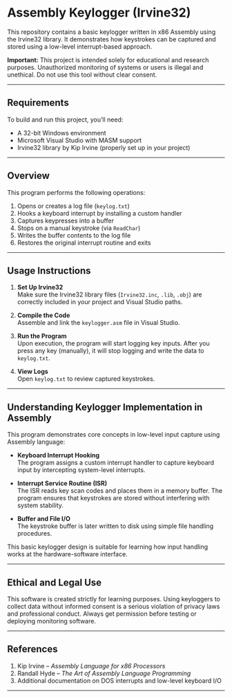 # Assembly Keylogger (Irvine32)

This repository contains a basic keylogger written in x86 Assembly using the Irvine32 library. It demonstrates how keystrokes can be captured and stored using a low-level interrupt-based approach.

**Important:** This project is intended solely for educational and research purposes. Unauthorized monitoring of systems or users is illegal and unethical. Do not use this tool without clear consent.

---
## Requirements

To build and run this project, you’ll need:

- A 32-bit Windows environment
- Microsoft Visual Studio with MASM support
- Irvine32 library by Kip Irvine (properly set up in your project)

---

## Overview

This program performs the following operations:

1. Opens or creates a log file (`keylog.txt`)
2. Hooks a keyboard interrupt by installing a custom handler
3. Captures keypresses into a buffer
4. Stops on a manual keystroke (via `ReadChar`)
5. Writes the buffer contents to the log file
6. Restores the original interrupt routine and exits

---

## Usage Instructions

1. **Set Up Irvine32**  
   Make sure the Irvine32 library files (`Irvine32.inc`, `.lib`, `.obj`) are correctly included in your project and Visual Studio paths.

2. **Compile the Code**  
   Assemble and link the `keylogger.asm` file in Visual Studio.

3. **Run the Program**  
   Upon execution, the program will start logging key inputs. After you press any key (manually), it will stop logging and write the data to `keylog.txt`.

4. **View Logs**  
   Open `keylog.txt` to review captured keystrokes.

---

## Understanding Keylogger Implementation in Assembly

This program demonstrates core concepts in low-level input capture using Assembly language:

- **Keyboard Interrupt Hooking**  
  The program assigns a custom interrupt handler to capture keyboard input by intercepting system-level interrupts.

- **Interrupt Service Routine (ISR)**  
  The ISR reads key scan codes and places them in a memory buffer. The program ensures that keystrokes are stored without interfering with system stability.

- **Buffer and File I/O**  
  The keystroke buffer is later written to disk using simple file handling procedures.

This basic keylogger design is suitable for learning how input handling works at the hardware-software interface.

---

## Ethical and Legal Use

This software is created strictly for learning purposes. Using keyloggers to collect data without informed consent is a serious violation of privacy laws and professional conduct. Always get permission before testing or deploying monitoring software.

---

## References

1. Kip Irvine – *Assembly Language for x86 Processors*
2. Randall Hyde – *The Art of Assembly Language Programming*
3. Additional documentation on DOS interrupts and low-level keyboard I/O

---
